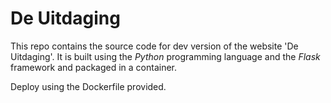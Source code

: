 # De Uitdaging

This repo contains the source code for dev version of the website 'De Uitdaging'.
It is built using the *Python* programming language and the *Flask* framework and packaged in a container.

Deploy using the Dockerfile provided.
